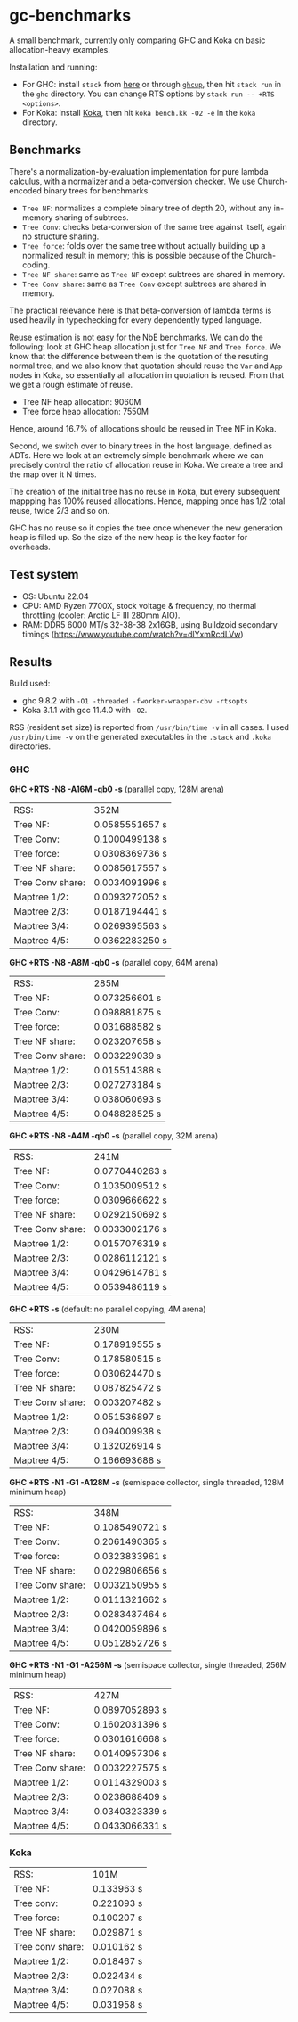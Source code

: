 # gc-benchmarks

A small benchmark, currently only comparing GHC and Koka on basic
allocation-heavy examples.

Installation and running:
- For GHC: install `stack` from [here](https://docs.haskellstack.org/en/stable/)
  or through [`ghcup`](https://www.haskell.org/ghcup/), then hit `stack run` in
  the `ghc` directory. You can change RTS options by `stack run -- +RTS
  <options>`.
- For Koka: install [Koka](https://koka-lang.github.io/koka/doc/index.html),
  then hit `koka bench.kk -O2 -e` in the `koka` directory.

## Benchmarks

There's a normalization-by-evaluation implementation for pure lambda calculus,
with a normalizer and a beta-conversion checker. We use Church-encoded binary
trees for benchmarks.

- `Tree NF`: normalizes a complete binary tree of depth 20, without any in-memory
  sharing of subtrees.
- `Tree Conv`: checks beta-conversion of the same tree against itself, again no structure sharing.
- `Tree force`: folds over the same tree without actually building up a normalized result in memory;
  this is possible because of the Church-coding.
- `Tree NF share`: same as `Tree NF` except subtrees are shared in memory.
- `Tree Conv share`: same as `Tree Conv` except subtrees are shared in memory.

The practical relevance here is that beta-conversion of lambda terms is used
heavily in typechecking for every dependently typed language.

Reuse estimation is not easy for the NbE benchmarks. We can do the following:
look at GHC heap allocation just for `Tree NF` and `Tree force`. We know that
the difference between them is the quotation of the resuting normal tree, and we
also know that quotation should reuse the `Var` and `App` nodes in Koka, so
essentially all allocation in quotation is reused. From that we get a rough
estimate of reuse.

- Tree NF heap allocation: 9060M
- Tree force heap allocation: 7550M

Hence, around 16.7% of allocations should be reused in Tree NF in Koka.

Second, we switch over to binary trees in the host language, defined as ADTs.
Here we look at an extremely simple benchmark where we can precisely control the
ratio of allocation reuse in Koka. We create a tree and the map over it N times.

The creation of the initial tree has no reuse in Koka, but every subsequent
mappping has 100% reused allocations. Hence, mapping once has 1/2 total reuse,
twice 2/3 and so on.

GHC has no reuse so it copies the tree once whenever the new generation heap is
filled up. So the size of the new heap is the key factor for overheads.

## Test system

- OS: Ubuntu 22.04
- CPU: AMD Ryzen 7700X, stock voltage & frequency, no thermal throttling (cooler: Arctic LF III 280mm AIO).
- RAM: DDR5 6000 MT/s 32-38-38 2x16GB, using Buildzoid secondary timings (https://www.youtube.com/watch?v=dlYxmRcdLVw)

## Results

Build used:
- ghc 9.8.2 with `-O1 -threaded -fworker-wrapper-cbv -rtsopts`
- Koka 3.1.1 with gcc 11.4.0 with `-O2`.

RSS (resident set size) is reported from `/usr/bin/time -v` in all cases. I used
`/usr/bin/time -v` on the generated executables in the `.stack` and `.koka`
directories.

### GHC

**GHC +RTS -N8 -A16M -qb0 -s** (parallel copy, 128M arena)

|   |   |
|---|---|
|RSS:                 |352M |
|Tree NF:             |0.0585551657 s |
|Tree Conv:           |0.1000499138 s |
|Tree force:          |0.0308369736 s |
|Tree NF share:       |0.0085617557 s |
|Tree Conv share:     |0.0034091996 s |
|Maptree 1/2:         |0.0093272052 s |
|Maptree 2/3:         |0.0187194441 s |
|Maptree 3/4:         |0.0269395563 s |
|Maptree 4/5:         |0.0362283250 s |

**GHC +RTS -N8 -A8M -qb0 -s** (parallel copy, 64M arena)

|   |   |
|---|---|
|RSS:                 |285M|
|Tree NF:             |0.073256601 s|
|Tree Conv:           |0.098881875 s|
|Tree force:          |0.031688582 s|
|Tree NF share:       |0.023207658 s|
|Tree Conv share:     |0.003229039 s|
|Maptree 1/2:         |0.015514388 s|
|Maptree 2/3:         |0.027273184 s|
|Maptree 3/4:         |0.038060693 s|
|Maptree 4/5:         |0.048828525 s|

**GHC +RTS -N8 -A4M -qb0 -s** (parallel copy, 32M arena)

|   |   |
|---|---|
|RSS:                | 241M|
|Tree NF:            | 0.0770440263 s|
|Tree Conv:          | 0.1035009512 s|
|Tree force:         | 0.0309666622 s|
|Tree NF share:      | 0.0292150692 s|
|Tree Conv share:    | 0.0033002176 s|
|Maptree 1/2:        | 0.0157076319 s|
|Maptree 2/3:        | 0.0286112121 s|
|Maptree 3/4:        | 0.0429614781 s|
|Maptree 4/5:        | 0.0539486119 s|

**GHC +RTS -s** (default: no parallel copying, 4M arena)

|   |   |
|---|---|
|RSS:                 |230M|
|Tree NF:             |0.178919555 s|
|Tree Conv:           |0.178580515 s|
|Tree force:          |0.030624470 s|
|Tree NF share:       |0.087825472 s|
|Tree Conv share:     |0.003207482 s|
|Maptree 1/2:         |0.051536897 s|
|Maptree 2/3:         |0.094009938 s|
|Maptree 3/4:         |0.132026914 s|
|Maptree 4/5:         |0.166693688 s|

**GHC +RTS -N1 -G1 -A128M -s** (semispace collector, single threaded, 128M minimum heap)

|   |   |
|---|---|
|RSS:                 |348M|
|Tree NF:             |0.1085490721 s|
|Tree Conv:           |0.2061490365 s|
|Tree force:          |0.0323833961 s|
|Tree NF share:       |0.0229806656 s|
|Tree Conv share:     |0.0032150955 s|
|Maptree 1/2:         |0.0111321662 s|
|Maptree 2/3:         |0.0283437464 s|
|Maptree 3/4:         |0.0420059896 s|
|Maptree 4/5:         |0.0512852726 s|

**GHC +RTS -N1 -G1 -A256M -s** (semispace collector, single threaded, 256M minimum heap)

|   |   |
|---|---|
|RSS:                 |427M|
|Tree NF:             |0.0897052893 s|
|Tree Conv:           |0.1602031396 s|
|Tree force:          |0.0301616668 s|
|Tree NF share:       |0.0140957306 s|
|Tree Conv share:     |0.0032227575 s|
|Maptree 1/2:         |0.0114329003 s|
|Maptree 2/3:         |0.0238688409 s|
|Maptree 3/4:         |0.0340323339 s|
|Maptree 4/5:         |0.0433066331 s|

### Koka

|   |   |
|---|---|
|RSS:                 |101M|
|Tree NF:             |0.133963 s|
|Tree conv:           |0.221093 s|
|Tree force:          |0.100207 s|
|Tree NF share:       |0.029871 s|
|Tree conv share:     |0.010162 s|
|Maptree 1/2:         |0.018467 s|
|Maptree 2/3:         |0.022434 s|
|Maptree 3/4:         |0.027088 s|
|Maptree 4/5:         |0.031958 s|
